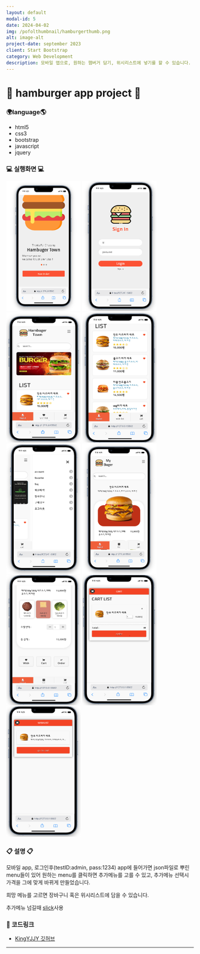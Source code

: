 ```yaml
---
layout: default
modal-id: 5
date: 2024-04-02
img: /pofolthumbnail/hamburgerthumb.png
alt: image-alt
project-date: september 2023
client: Start Bootstrap
category: Web Development
description: 모바일 앱으로, 원하는 햄버거 담기, 위시리스트에 넣기를 할 수 있습니다.
---
```



# 🍔 hamburger app project 🍟
### 🌍language🌎
- html5
- css3
- bootstrap
- javascript
- jquery



### 💻 실행화면 💻
<img src="../img/project/hamburgerapp/index처음화면.png" width="200" height="350">  
<img src="../img/project/hamburgerapp/login화면.png" width="200" height="350"> 
<img src="../img/project/hamburgerapp/main1.png" width="200" height="350"> 
<img src="../img/project/hamburgerapp/main2.png" width="200" height="350">
<img src="../img/project/hamburgerapp/sidenav.png" width="200" height="350">
<img src="../img/project/hamburgerapp/list클릭시.png" width="200" height="350">
<img src="../img/project/hamburgerapp/list클릭시 추가메뉴선택.png" width="200" height="350">
<img src="../img/project/hamburgerapp/cart.png" width="200" height="350">
<img src="../img/project/hamburgerapp/wish.png" width="200" height="350">

### 📋 설명 📋

모바일 app, 로그인후(testID:admin, pass:1234) app에 들어가면
json파일로 뿌린 menu들이 있어 원하는 menu를 클릭하면 추가메뉴를 고를 수 있고,
추가메뉴 선택시 가격을 그에 맞게 바뀌게 만들었습니다. 

희망 메뉴를 고르면 장바구니 혹은 위시리스트에 담을 수 있습니다.

추가메뉴 넘길때 <u>slick</u>사용

### 📌 코드링크 
- [KingYJJY 깃허브](https://github.com/kingyjjy/hamburger-app "https://github.com/kingyjjy/hamburger-app")


---